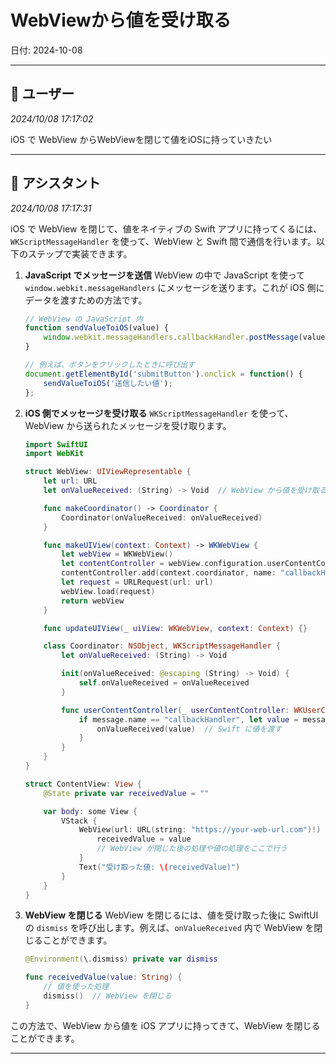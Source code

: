 # WebViewから値を受け取る

日付: 2024-10-08

---

## 👤 ユーザー
*2024/10/08 17:17:02*

iOS で WebView からWebViewを閉じて値をiOSに持っていきたい

---

## 🤖 アシスタント
*2024/10/08 17:17:31*

iOS で WebView を閉じて、値をネイティブの Swift アプリに持ってくるには、`WKScriptMessageHandler` を使って、WebView と Swift 間で通信を行います。以下のステップで実装できます。

1. **JavaScript でメッセージを送信**
   WebView の中で JavaScript を使って `window.webkit.messageHandlers` にメッセージを送ります。これが iOS 側にデータを渡すための方法です。

   ```javascript
   // WebView の JavaScript 内
   function sendValueToiOS(value) {
       window.webkit.messageHandlers.callbackHandler.postMessage(value);
   }

   // 例えば、ボタンをクリックしたときに呼び出す
   document.getElementById('submitButton').onclick = function() {
       sendValueToiOS('送信したい値');
   };
   ```

2. **iOS 側でメッセージを受け取る**
   `WKScriptMessageHandler` を使って、WebView から送られたメッセージを受け取ります。

   ```swift
   import SwiftUI
   import WebKit

   struct WebView: UIViewRepresentable {
       let url: URL
       let onValueReceived: (String) -> Void  // WebView から値を受け取るコールバック

       func makeCoordinator() -> Coordinator {
           Coordinator(onValueReceived: onValueReceived)
       }

       func makeUIView(context: Context) -> WKWebView {
           let webView = WKWebView()
           let contentController = webView.configuration.userContentController
           contentController.add(context.coordinator, name: "callbackHandler") // JavaScript の名前と合わせる
           let request = URLRequest(url: url)
           webView.load(request)
           return webView
       }

       func updateUIView(_ uiView: WKWebView, context: Context) {}

       class Coordinator: NSObject, WKScriptMessageHandler {
           let onValueReceived: (String) -> Void

           init(onValueReceived: @escaping (String) -> Void) {
               self.onValueReceived = onValueReceived
           }

           func userContentController(_ userContentController: WKUserContentController, didReceive message: WKScriptMessage) {
               if message.name == "callbackHandler", let value = message.body as? String {
                   onValueReceived(value)  // Swift に値を渡す
               }
           }
       }
   }

   struct ContentView: View {
       @State private var receivedValue = ""

       var body: some View {
           VStack {
               WebView(url: URL(string: "https://your-web-url.com")!) { value in
                   receivedValue = value
                   // WebView が閉じた後の処理や値の処理をここで行う
               }
               Text("受け取った値: \(receivedValue)")
           }
       }
   }
   ```

3. **WebView を閉じる**
   WebView を閉じるには、値を受け取った後に SwiftUI の `dismiss` を呼び出します。例えば、`onValueReceived` 内で WebView を閉じることができます。

   ```swift
   @Environment(\.dismiss) private var dismiss

   func receivedValue(value: String) {
       // 値を使った処理
       dismiss()  // WebView を閉じる
   }
   ```

この方法で、WebView から値を iOS アプリに持ってきて、WebView を閉じることができます。

---
